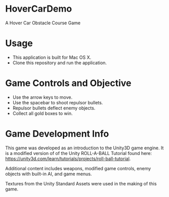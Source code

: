 # HoverCarDemo
A Hover Car Obstacle Course Game

# Usage
* This application is built for Mac OS X.
* Clone this repository and run the application.

# Game Controls and Objective
* Use the arrow keys to move.
* Use the spacebar to shoot repulsor bullets.
* Repulsor bullets deflect enemy objects.
* Collect all gold boxes to win.

# Game Development Info
This game was developed as an introduction to the Unity3D game engine. It is a modified version of of the Unity ROLL-A-BALL Tutorial found here: <https://unity3d.com/learn/tutorials/projects/roll-ball-tutorial>.

Additional content includes weapons, modified game controls, enemy objects with built-in AI, and game menus.

Textures from the Unity Standard Assets were used in the making of this game.